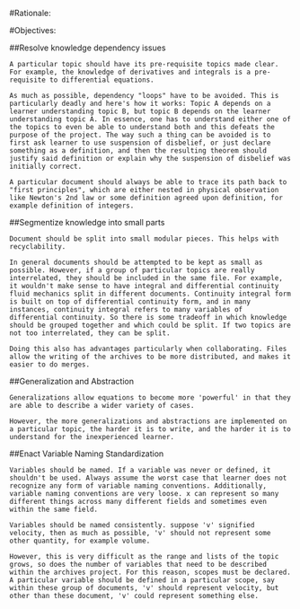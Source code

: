 #Rationale:

#Objectives:

##Resolve knowledge dependency issues

    A particular topic should have its pre-requisite topics made clear. For example, the knowledge of derivatives and integrals is a pre-requisite to differential equations.

    As much as possible, dependency "loops" have to be avoided. This is particularly deadly and here's how it works: Topic A depends on a learner understanding topic B, but topic B depends on the learner understanding topic A. In essence, one has to understand either one of the topics to even be able to understand both and this defeats the purpose of the project. The way such a thing can be avoided is to first ask learner to use suspension of disbelief, or just declare something as a definition, and then the resulting theorem should justify said definition or explain why the suspension of disbelief was initially correct.

    A particular document should always be able to trace its path back to "first principles", which are either nested in physical observation like Newton's 2nd law or some definition agreed upon definition, for example definition of integers.

##Segmentize knowledge into small parts

    Document should be split into small modular pieces. This helps with recyclability. 

    In general documents should be attempted to be kept as small as possible. However, if a group of particular topics are really interrelated, they should be included in the same file. For example, it wouldn't make sense to have integral and differential continuity fluid mechanics split in different documents. Continuity integral form is built on top of differential continuity form, and in many instances, continuity integral refers to many variables of differential continuity. So there is some tradeoff in which knowledge should be grouped together and which could be split. If two topics are not too interrelated, they can be split.

    Doing this also has advantages particularly when collaborating. Files allow the writing of the archives to be more distributed, and makes it easier to do merges.

##Generalization and Abstraction
    
    Generalizations allow equations to become more 'powerful' in that they are able to describe a wider variety of cases.
    
    However, the more generalizations and abstractions are implemented on a particular topic, the harder it is to write, and the harder it is to understand for the inexperienced learner. 

##Enact Variable Naming Standardization
    
    Variables should be named. If a variable was never or defined, it shouldn't be used. Always assume the worst case that learner does not recognize any form of variable naming conventions. Additionally, variable naming conventions are very loose. x can represent so many different things across many different fields and sometimes even within the same field.

    Variables should be named consistently. suppose 'v' signified velocity, then as much as possible, 'v' should not represent some other quantity, for example volume. 

    However, this is very difficult as the range and lists of the topic grows, so does the number of variables that need to be described within the archives project. For this reason, scopes must be declared. A particular variable should be defined in a particular scope, say within these group of documents, 'v' should represent velocity, but other than these document, 'v' could represent something else. 




